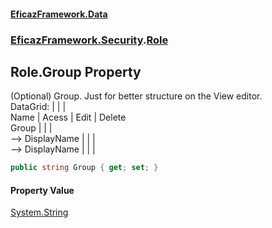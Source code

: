 #### [EficazFramework.Data](EficazFrameworkData.md 'EficazFramework Data')
### [EficazFramework.Security](EficazFrameworkData.md#EficazFramework_Security 'EficazFramework.Security').[Role](Role.md 'EficazFramework.Security.Role')
## Role.Group Property
(Optional) Group. Just for better structure on the View editor.  
DataGrid:           |            |           |  
Name                |   Acess    |   Edit    |   Delete  
Group               |            |           |  
--> DisplayName     |            |           |  
--> DisplayName     |            |           |  
```csharp
public string Group { get; set; }
```
#### Property Value
[System.String](https://docs.microsoft.com/en-us/dotnet/api/System.String 'System.String')
